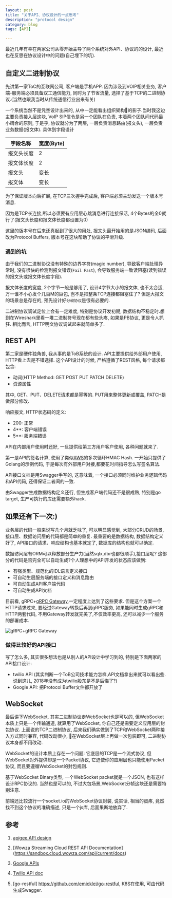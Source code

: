```yaml
---
layout: post
title: "关于API、协议设计的一点思考"
description: "protocol design"
category: blog
tags: [API]

---
```


最近几年有幸在两家公司从零开始主导了两个系统对外API、协议的的设计, 最近也在反思在协议设计中的问题(自己埋下的坑).

## 自定义二进制协议
先讲第一家ToC的互联网公司, 客户端是手机APP. 因为涉及到VOIP相关业务, 客户端-服务端必须具备双工通信能力, 同时为了节省流量, 选择了基于TCP的二进制协议.(当然也跟我当时从传统通信行业出来有关)

一个系统当然不是凭空设计出来的, 从中一定能看出组织架构的影子.当时我这边主要负责接入层这块, VoIP SIP信令是另一个团队在负责, 本着两个团队间代码最小耦合的原则, 于是乎, 协议就分为了两层, 一层负责消息路由(报文头), 一层负责业务数据(报文体).
具体到字段设计

| 字段名称      |   宽度(Byte)   |  
---------------|----------------
|  报文头长度    |   2      |  
|  报文体长度    |   2      |  
|  报文头       |   变长    |   
|  报文体       |   变长    |   

为了保证版本向后扩展, 在TCP三次握手完成后, 客户端必须主动发送一个版本号消息.

因为是TCP长连接,所以必须要有应用层心跳消息进行连接保活, 4个Bytes的全0就行了(报文头长度和报文体长度都设置为0)

这里的版本号在后来还真起到了很大的用处, 报文头最开始用的是JSON编码, 后面改为Protocol Buffers, 版本号在这块帮助了协议的平滑升级.

### 遇到的坑
由于我们的二进制协议没有特殊的边界字符(magic number), 导致客户端处理异常时, 没有很快的检测到报文错误(`Fail Fast`), 会导致服务端一致读阻塞(读到错误的报文头或报文体长度字段). 

报文体长度的宽度, 2个字节一般是够用了, 设计4字节大小的报文体, 也不太合适,万一谁不小心发个几百M的巨包, 岂不是把整条TCP连接都阻塞住了? 
但是大报文的场景总是存在的, 预先设计好`分帧协议`是很有必要的.

二进制协议调试定位上会有一定难度, 特别是协议开发初期, 数据结构不稳定时.想到在Wireshark里看一堆二进制符号现在都有些头疼, 如果是PB协议, 更是令人抓狂. 相比而言, HTTP明文协议调试起来就简单多了.

## REST API
第二家是硬件独角兽, 我从事的是ToB系统的设计. API主要提供给外部用户使用, HTTP看上去是不错选择. 这个API设计的时候, 严格遵循了REST风格, 每个请求都包含:
- 动词(HTTP Method: GET POST PUT PATCH DELETE)
- 资源属性

其中, GET、PUT、DELETE请求都是幂等的. PUT用来整体更新或覆盖, PATCH是做部分修改.

响应报文, HTTP状态码的定义:
- 200: 正常
- 4**: 客户端错误
- 5**: 服务端错误

API在内部用户使用时还好, 一旦提供给第三方用户客户使用, 各种问题就来了.

第一是API的签名计算, 使用了类似[AWS](https://docs.aws.amazon.com/general/latest/gr/sigv4-calculate-signature.html)的多次循环HMAC Hash. 一开始只提供了Golang的示例代码, 于是每次有外部用户对接,都要花时间指导怎么写签名算法. 

API接口文档是用Swagger手写的, 这意味着, 一个接口必须同时维护业务逻辑代码和API代码, 还得保证二者间的一致.

由Swagger生成数据结构定义还行, 但生成客户端代码还不是很成熟, 特别是go target, 生产可执行的库还需要额外hack.

## 如果还有下一次:)

业务层的代码一般来说写几个月就乏味了, 可以明显感觉到, 大部分CRUD的场景, 接口层、数据访问层的代码都是简单的重复. 最重要的是数据结构, 数据结构定义好了, API接口的请求、响应结构也基本就定了, 数据库的结构也就可以确定.

数据访问层有ORM可以释放部分生产力(当然sqlx,dbr也都很顺手),接口层呢? 这部分的代码是否完全可以自动生成?个人理想中的API开发的状态应该做到:
- 有强类型、规范化的IDL语言定义接口
- 可自动生层服务端的接口定义和消息路由
- 可自动生成API客户端代码
- 可自动生成API文档

目前看, gRPC+[gRPC Gateway](https://github.com/grpc-ecosystem/grpc-gateway),一定程度上达到了这些要求.
但是这个方案一个HTTP请求过来, 要经过Gateway转换后再到gRPC服务, 如果能同时生成gRPC和HTTP两套代码, 不用Gateway转发就完美了,不仅效率更高, 还可以减少一个服务的部署成本.

![gRPC+gRPC Gateway](https://camo.githubusercontent.com/e75a8b46b078a3c1df0ed9966a16c24add9ccb83/68747470733a2f2f646f63732e676f6f676c652e636f6d2f64726177696e67732f642f3132687034435071724e5046686174744c5f63496f4a707446766c41716d35774c513067677149356d6b43672f7075623f773d37343926683d333730)

### 做得比较好的API接口
写了怎么多, 其实很多想法也是从别人的API设计中学习到的, 特别是下面两家的API接口设计:
- twilio API (其实判断一个ToB公司技术能力怎样,API文档拿出来就可以看出些. 说到这儿, 2018年没有成为twilio股东是不是后悔了?)
- Google API: 把Protocol Buffer文件都开放了

## WebSocket
最后讲下WebSocket, 其实二进制协议走WebSocket也是可以的, 但WebSocket本质上只是一个传输通道, 就算用了WebSocket, 你自己还是需要定义应用层的封包协议. 上面说的TCP二进制协议, 后来我们确实做到了TCP和WebSocket两种接入方式同时兼容, 代码改动很小, 在WebSocket层上再做一次包装即可, 二进制协议本身都不用改动.

WebSocket的设计本质上存在一个问题: 它底层的TCP是一个流式协议, 但WebSocket对外提供却是一个Packet协议, 它迫使你的应用层也只能使用Packet协议, 而且要遵循WebSocket的封包规则.

基于WebSocket Binary类型, 一个WebSocket packet就是一个JSON, 也有这样设计RPC协议的. 当然也是可以的, 不过大包场景,WebSocket分帧这块还是需要特别注意.

前端还比较流行一个socket.io的WebSocket协议封装, 说实话, 相当的蛋疼, 竟然找不到这个协议的准确描述, 只是一个js库, 后面果断地放弃了.


## 参考

1. [apigee API design](https://pages.apigee.com/rs/apigee/images/api-design-ebook-2012-03.pdf)

2. [Wowza Streaming Cloud REST API Documentation] (https://sandbox.cloud.wowza.com/api/current/docs)

3. [Google APIs](
https://github.com/googleapis/googleapis)

4. [Twilio API doc](https://www.twilio.com/docs/usage/api)

5. [go-restful] https://github.com/emicklei/go-restful, K8S在使用, 可由代码生成Swagger.